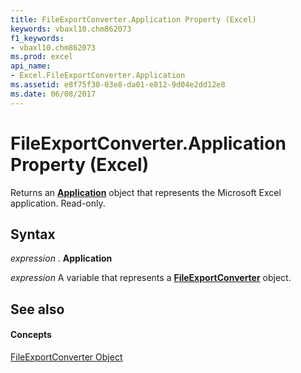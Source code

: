 ```yaml
---
title: FileExportConverter.Application Property (Excel)
keywords: vbaxl10.chm862073
f1_keywords:
- vbaxl10.chm862073
ms.prod: excel
api_name:
- Excel.FileExportConverter.Application
ms.assetid: e8f75f30-03e8-da01-e812-9d04e2dd12e8
ms.date: 06/08/2017
---
```



# FileExportConverter.Application Property (Excel)

Returns an **[Application](application-object-excel.md)** object that represents the Microsoft Excel application. Read-only.


## Syntax

 _expression_ . **Application**

 _expression_ A variable that represents a **[FileExportConverter](fileexportconverter-object-excel.md)** object.


## See also


#### Concepts


[FileExportConverter Object](fileexportconverter-object-excel.md)

